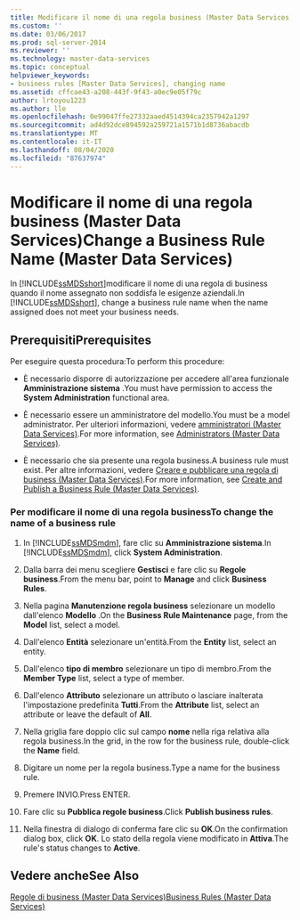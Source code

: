 ```yaml
---
title: Modificare il nome di una regola business (Master Data Services) | Microsoft Docs
ms.custom: ''
ms.date: 03/06/2017
ms.prod: sql-server-2014
ms.reviewer: ''
ms.technology: master-data-services
ms.topic: conceptual
helpviewer_keywords:
- business rules [Master Data Services], changing name
ms.assetid: cffcae43-a208-443f-9f43-a0ec9e05f79c
author: lrtoyou1223
ms.author: lle
ms.openlocfilehash: 0e99047ffe27332aaed4514394ca2357942a1297
ms.sourcegitcommit: ad4d92dce894592a259721a1571b1d8736abacdb
ms.translationtype: MT
ms.contentlocale: it-IT
ms.lasthandoff: 08/04/2020
ms.locfileid: "87637974"
---
```

# <a name="change-a-business-rule-name-master-data-services"></a><span data-ttu-id="0e5a9-102">Modificare il nome di una regola business (Master Data Services)</span><span class="sxs-lookup"><span data-stu-id="0e5a9-102">Change a Business Rule Name (Master Data Services)</span></span>
  <span data-ttu-id="0e5a9-103">In [!INCLUDE[ssMDSshort](../includes/ssmdsshort-md.md)]modificare il nome di una regola di business quando il nome assegnato non soddisfa le esigenze aziendali.</span><span class="sxs-lookup"><span data-stu-id="0e5a9-103">In [!INCLUDE[ssMDSshort](../includes/ssmdsshort-md.md)], change a business rule name when the name assigned does not meet your business needs.</span></span>  
  
## <a name="prerequisites"></a><span data-ttu-id="0e5a9-104">Prerequisiti</span><span class="sxs-lookup"><span data-stu-id="0e5a9-104">Prerequisites</span></span>  
 <span data-ttu-id="0e5a9-105">Per eseguire questa procedura:</span><span class="sxs-lookup"><span data-stu-id="0e5a9-105">To perform this procedure:</span></span>  
  
-   <span data-ttu-id="0e5a9-106">È necessario disporre di autorizzazione per accedere all'area funzionale **Amministrazione sistema** .</span><span class="sxs-lookup"><span data-stu-id="0e5a9-106">You must have permission to access the **System Administration** functional area.</span></span>  
  
-   <span data-ttu-id="0e5a9-107">È necessario essere un amministratore del modello.</span><span class="sxs-lookup"><span data-stu-id="0e5a9-107">You must be a model administrator.</span></span> <span data-ttu-id="0e5a9-108">Per ulteriori informazioni, vedere [amministratori &#40;Master Data Services&#41;](administrators-master-data-services.md).</span><span class="sxs-lookup"><span data-stu-id="0e5a9-108">For more information, see [Administrators &#40;Master Data Services&#41;](administrators-master-data-services.md).</span></span>  
  
-   <span data-ttu-id="0e5a9-109">È necessario che sia presente una regola business.</span><span class="sxs-lookup"><span data-stu-id="0e5a9-109">A business rule must exist.</span></span> <span data-ttu-id="0e5a9-110">Per altre informazioni, vedere [Creare e pubblicare una regola di business &#40;Master Data Services&#41;](../../2014/master-data-services/create-and-publish-a-business-rule-master-data-services.md).</span><span class="sxs-lookup"><span data-stu-id="0e5a9-110">For more information, see [Create and Publish a Business Rule &#40;Master Data Services&#41;](../../2014/master-data-services/create-and-publish-a-business-rule-master-data-services.md).</span></span>  
  
### <a name="to-change-the-name-of-a-business-rule"></a><span data-ttu-id="0e5a9-111">Per modificare il nome di una regola business</span><span class="sxs-lookup"><span data-stu-id="0e5a9-111">To change the name of a business rule</span></span>  
  
1.  <span data-ttu-id="0e5a9-112">In [!INCLUDE[ssMDSmdm](../includes/ssmdsmdm-md.md)], fare clic su **Amministrazione sistema**.</span><span class="sxs-lookup"><span data-stu-id="0e5a9-112">In [!INCLUDE[ssMDSmdm](../includes/ssmdsmdm-md.md)], click **System Administration**.</span></span>  
  
2.  <span data-ttu-id="0e5a9-113">Dalla barra dei menu scegliere **Gestisci** e fare clic su **Regole business**.</span><span class="sxs-lookup"><span data-stu-id="0e5a9-113">From the menu bar, point to **Manage** and click **Business Rules**.</span></span>  
  
3.  <span data-ttu-id="0e5a9-114">Nella pagina **Manutenzione regola business** selezionare un modello dall'elenco **Modello** .</span><span class="sxs-lookup"><span data-stu-id="0e5a9-114">On the **Business Rule Maintenance** page, from the **Model** list, select a model.</span></span>  
  
4.  <span data-ttu-id="0e5a9-115">Dall'elenco **Entità** selezionare un'entità.</span><span class="sxs-lookup"><span data-stu-id="0e5a9-115">From the **Entity** list, select an entity.</span></span>  
  
5.  <span data-ttu-id="0e5a9-116">Dall'elenco **tipo di membro** selezionare un tipo di membro.</span><span class="sxs-lookup"><span data-stu-id="0e5a9-116">From the **Member Type** list, select a type of member.</span></span>  
  
6.  <span data-ttu-id="0e5a9-117">Dall'elenco **Attributo** selezionare un attributo o lasciare inalterata l'impostazione predefinita **Tutti**.</span><span class="sxs-lookup"><span data-stu-id="0e5a9-117">From the **Attribute** list, select an attribute or leave the default of **All**.</span></span>  
  
7.  <span data-ttu-id="0e5a9-118">Nella griglia fare doppio clic sul campo **nome** nella riga relativa alla regola business.</span><span class="sxs-lookup"><span data-stu-id="0e5a9-118">In the grid, in the row for the business rule, double-click the **Name** field.</span></span>  
  
8.  <span data-ttu-id="0e5a9-119">Digitare un nome per la regola business.</span><span class="sxs-lookup"><span data-stu-id="0e5a9-119">Type a name for the business rule.</span></span>  
  
9. <span data-ttu-id="0e5a9-120">Premere INVIO.</span><span class="sxs-lookup"><span data-stu-id="0e5a9-120">Press ENTER.</span></span>  
  
10. <span data-ttu-id="0e5a9-121">Fare clic su **Pubblica regole business**.</span><span class="sxs-lookup"><span data-stu-id="0e5a9-121">Click **Publish business rules**.</span></span>  
  
11. <span data-ttu-id="0e5a9-122">Nella finestra di dialogo di conferma fare clic su **OK**.</span><span class="sxs-lookup"><span data-stu-id="0e5a9-122">On the confirmation dialog box, click **OK**.</span></span> <span data-ttu-id="0e5a9-123">Lo stato della regola viene modificato in **Attiva**.</span><span class="sxs-lookup"><span data-stu-id="0e5a9-123">The rule's status changes to **Active**.</span></span>  
  
## <a name="see-also"></a><span data-ttu-id="0e5a9-124">Vedere anche</span><span class="sxs-lookup"><span data-stu-id="0e5a9-124">See Also</span></span>  
 [<span data-ttu-id="0e5a9-125">Regole di business &#40;Master Data Services&#41;</span><span class="sxs-lookup"><span data-stu-id="0e5a9-125">Business Rules &#40;Master Data Services&#41;</span></span>](../../2014/master-data-services/business-rules-master-data-services.md)  
  
  
